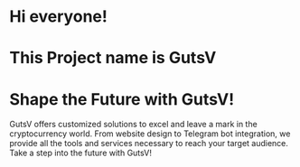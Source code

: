 # Hi everyone!
# This Project name is GutsV
# Shape the Future with GutsV!
GutsV offers customized solutions to excel and leave a mark in the cryptocurrency world. 
From website design to Telegram bot integration, we provide all the tools and services necessary to reach your target audience. 
Take a step into the future with GutsV!
